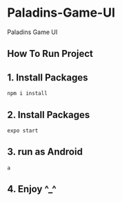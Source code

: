 # Paladins-Game-UI
Paladins Game UI

## How To Run Project
      
  ## 1. Install Packages
    npm i install
    
  ## 2. Install Packages
    expo start
    
  ## 3. run as Android
    a
       
  ## 4. Enjoy ^_^
